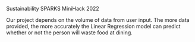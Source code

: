 Sustainability
SPARKS MiniHack 2022

Our project depends on the volume of data from user input. The more data provided, the more accurately the Linear Regression model can predict whether or not the person will waste food at dining.
